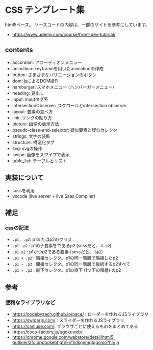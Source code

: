 # CSS テンプレート集

html5ベース。
ソースコードの内容は、一部のサイトを参考にしています。

- https://www.udemy.com/course/front-dev-tutorial/

## contents

- accordion: アコーディオンメニュー
- animation: keyframeを用いたanimationの作成
- button: さまざまなバリエーションのボタン
- dom: jsによるDOM操作
- hamburger: スマホメニュー (ハンバーガーメニュー)
- heading: 見出し
- input: inputタグ系
- intersectionObserver: スクロールとintersection observer
- layout: 要素の並べ方
- link: リンクの貼り方
- picture: 画像の表示方法
- pseudo-class-and-selector: 疑似要素と疑似セレクタ
- strings: 文字の装飾
- structure: 構造化タグ
- svg: svgの操作
- swipe: 画像をスワイプで表示
- table_list: テーブルとリスト

## 実装について

- scssを利用
- vscode (live server + live Saas Compiler)

## 補足

### cssの記法

- `.p1, .p2`: p1またはp2のクラス
- `.p1 .p2` : p1の子要素をであるp2 (scssだと、 `& p2`)
- `.p1.p2`  : p1かつp2である要素 (scssだと、 `&p2`)
- `.p1 + .p2` : 隣接セレクタ。p1の同一階層で隣接したp2
- `.p1 ~ .p2` : 間接セレクタ。p1の同一階層で後続するp2すべて
- `.p1 > .p2` : 直下セレクタ。p1の直下 (1つ下の階層) のp2

## 参考

### 便利なライブラリなど

- https://codebyzach.github.io/pace/ : ローダーを作れるJSライブラリ
- https://swiperjs.com/ : スライダーを作れるJSライブラリ
- https://caniuse.com/: ブラウザごとに使えるものをまとめてある
- https://coco-factory.jp/ugokuweb/
- https://chrome.google.com/webstore/detail/html5-outliner/afoibpobokebhgfnknfndkgemglggomo?hl=ja
